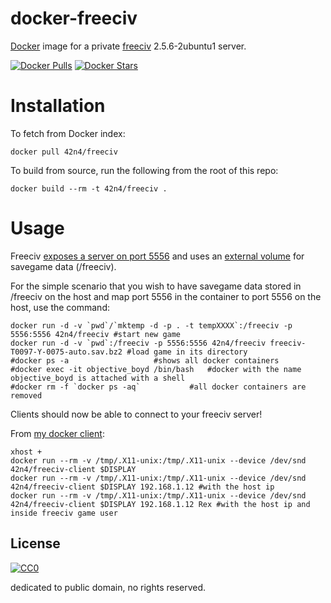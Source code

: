 docker-freeciv
==============

[Docker](http://docker.io) image for a private [freeciv](http://freeciv.org) 2.5.6-2ubuntu1 server.

[![Docker Pulls](https://img.shields.io/docker/pulls/42n4/freeciv.svg)](https://hub.docker.com/r/42n4/freeciv/)
[![Docker Stars](https://img.shields.io/docker/stars/42n4/freeciv.svg)](https://hub.docker.com/r/42n4/freeciv/)

Installation
============

To fetch from Docker index:

```
docker pull 42n4/freeciv
```

To build from source, run the following from the root of this repo:

```
docker build --rm -t 42n4/freeciv .
```

Usage
=====

Freeciv [exposes a server on port 5556](https://docs.docker.com/engine/userguide/networking/default_network/binding/) and uses an [external volume](https://docs.docker.com/docker-cloud/apps/volumes/) for savegame data (/freeciv).

For the simple scenario that you wish to have savegame data stored in /freeciv on the host and map port 5556 in the container to port 5556 on the host, use the command:


```
docker run -d -v `pwd`/`mktemp -d -p . -t tempXXXX`:/freeciv -p 5556:5556 42n4/freeciv #start new game
docker run -d -v `pwd`:/freeciv -p 5556:5556 42n4/freeciv freeciv-T0097-Y-0075-auto.sav.bz2 #load game in its directory
#docker ps -a  					#shows all docker containers
#docker exec -it objective_boyd /bin/bash 	#docker with the name objective_boyd is attached with a shell
#docker rm -f `docker ps -aq` 			#all docker containers are removed
```


Clients should now be able to connect to your freeciv server!

From [my docker client](https://github.com/pwasiewi/docker-freeciv-client):

```
xhost +
docker run --rm -v /tmp/.X11-unix:/tmp/.X11-unix --device /dev/snd 42n4/freeciv-client $DISPLAY
docker run --rm -v /tmp/.X11-unix:/tmp/.X11-unix --device /dev/snd 42n4/freeciv-client $DISPLAY 192.168.1.12 #with the host ip
docker run --rm -v /tmp/.X11-unix:/tmp/.X11-unix --device /dev/snd 42n4/freeciv-client $DISPLAY 192.168.1.12 Rex #with the host ip and inside freeciv game user
```

## License

[![CC0](http://i.creativecommons.org/p/zero/1.0/88x31.png "CC0")](http://creativecommons.org/publicdomain/zero/1.0/deed)

dedicated to public domain, no rights reserved.

